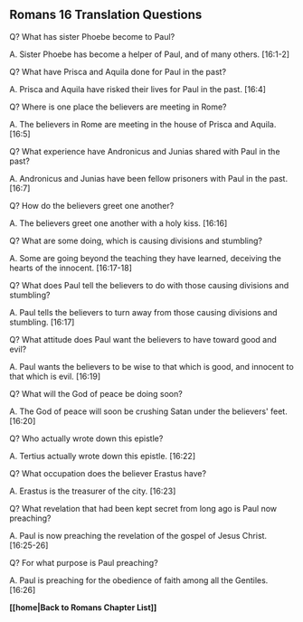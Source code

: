 ## Romans 16 Translation Questions ##

Q? What has sister Phoebe become to Paul?

A. Sister Phoebe has become a helper of Paul, and of many others. [16:1-2]

Q? What have Prisca and Aquila done for Paul in the past?

A. Prisca and Aquila have risked their lives for Paul in the past. [16:4]

Q? Where is one place the believers are meeting in Rome?

A. The believers in Rome are meeting in the house of Prisca and Aquila. [16:5]

Q? What experience have Andronicus and Junias shared with Paul in the past?

A. Andronicus and Junias have been fellow prisoners with Paul in the past. [16:7]

Q? How do the believers greet one another?

A. The believers greet one another with a holy kiss. [16:16]

Q? What are some doing, which is causing divisions and stumbling?

A. Some are going beyond the teaching they have learned, deceiving the hearts of the innocent. [16:17-18]

Q? What does Paul tell the believers to do with those causing divisions and stumbling?

A. Paul tells the believers to turn away from those causing divisions and stumbling. [16:17]

Q? What attitude does Paul want the believers to have toward good and evil?

A. Paul wants the believers to be wise to that which is good, and innocent to that which is evil. [16:19]

Q? What will the God of peace be doing soon?

A. The God of peace will soon be crushing Satan under the believers' feet. [16:20]

Q? Who actually wrote down this epistle?

A. Tertius actually wrote down this epistle. [16:22]

Q? What occupation does the believer Erastus have?

A. Erastus is the treasurer of the city. [16:23]

Q? What revelation that had been kept secret from long ago is Paul now preaching?

A. Paul is now preaching the revelation of the gospel of Jesus Christ. [16:25-26]

Q? For what purpose is Paul preaching?

A. Paul is preaching for the obedience of faith among all the Gentiles. [16:26]

__[[home|Back to Romans Chapter List]]__

